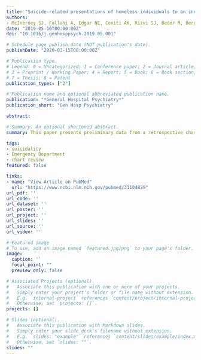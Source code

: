 ```yaml
---
title: "Suicide-related presentations of homeless individuals to an inner-city emergency department"
authors:
- McInerney SJ, Fallahi A, Edgar NE, Ceniti AK, Rizvi SJ, Beder M, Bergmans Y, Kennedy SH
date: "2019-05-10T00:00:00Z"
doi: "10.1016/j.genhosppsych.2019.05.001"

# Schedule page publish date (NOT publication's date).
publishDate: "2020-03-15T00:00:00Z"

# Publication type.
# Legend: 0 = Uncategorized; 1 = Conference paper; 2 = Journal article;
# 3 = Preprint / Working Paper; 4 = Report; 5 = Book; 6 = Book section;
# 7 = Thesis; 8 = Patent
publication_types: ["2"]

# Publication name and optional abbreviated publication name.
publication: "*General Hospital Psychiatry*"
publication_short: "Gen Hosp Psychiatry"

abstract: 

# Summary. An optional shortened abstract.
summary: This paper presents preliminary data from a retrospective chart review of suicide-related presentations to the St. Michael's Hospital Emergency Department (ED) over a two-year period. We sought to compare the demographics, clinical presentation, and discharge plans of individuals experiencing homelessness relative to housed individuals.

tags:
- suicidality
- Emergency Department
- chart review
featured: false

links:
- name: "View Article on PubMed"
  url: "https://www.ncbi.nlm.nih.gov/pubmed/31104829"
url_pdf: ''
url_code: ''
url_dataset: ''
url_poster: ''
url_project: ''
url_slides: ''
url_source: ''
url_video: ''

# Featured image
# To use, add an image named `featured.jpg/png` to your page's folder. 
image:
  caption: ''
  focal_point: ""
  preview_only: false

# Associated Projects (optional).
#   Associate this publication with one or more of your projects.
#   Simply enter your project's folder or file name without extension.
#   E.g. `internal-project` references `content/project/internal-project/index.md`.
#   Otherwise, set `projects: []`.
projects: []

# Slides (optional).
#   Associate this publication with Markdown slides.
#   Simply enter your slide deck's filename without extension.
#   E.g. `slides: "example"` references `content/slides/example/index.md`.
#   Otherwise, set `slides: ""`.
slides: ""
---
```

